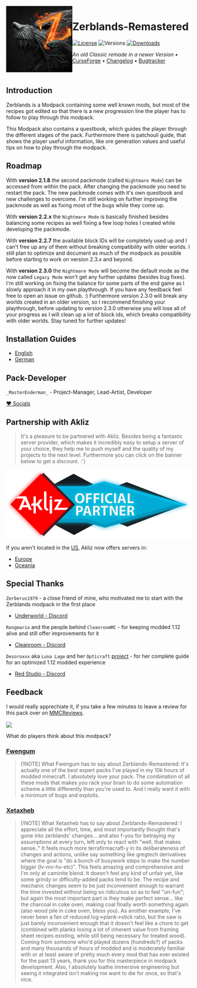 <img src="resources/zerblands/icons/icon300.png" align="left" width="180px"/>

# Zerblands-Remastered

[![License](https://img.shields.io/github/license/MasterEnderman/Zerblands-Remastered.svg)](LICENSE) ![Versions](http://cf.way2muchnoise.eu/versions/minecraft_zerblands-remastered_all.svg) [![Downloads](http://cf.way2muchnoise.eu/zerblands-remastered.svg)](https://www.curseforge.com/minecraft/modpacks/zerblands-remastered)

*An old Classic remade in a newer Version* • [CurseForge](https://www.curseforge.com/minecraft/modpacks/zerblands-remastered) • [Changelog](CHANGELOG.md) • [Bugtracker](https://github.com/MasterEnderman/Zerblands-Remastered/issues)

<p>&nbsp;</p>

## Introduction

Zerblands is a Modpack containing some well known mods, but most of the recipes got edited so that there is a new progression line the player has to follow to play through this modpack.

This Modpack also contains a questbook, which guides the player through the different stages of the pack. Furthermore there is patchouli guide, that shows the player useful information, like ore generation values and useful tips on how to play through the modpack.

## Roadmap

With **version 2.1.8** the second packmode (called `Nightmare Mode`) can be accessed from within the pack. After changing the packmode you need to restart the pack. The new packmode comes with it's own questbook and new challenges to overcome. I'm still working on further improving the packmode as well as fixing most of the bugs while they come up.

With **version 2.2.x** the `Nightmare Mode` is basically finished besides balancing some recipes as well fixing a few loop holes I created while developing the packmode.

With **version 2.2.7** the available block IDs will be completely used up and I can't free up any of them without breaking compatibility with older worlds. I still plan to optimize and document as much of the modpack as possible before starting to work on version 2.3.x and beyond.

With **version 2.3.0** the `Nightmare Mode` will become the default mode as the now called `Legacy Mode` won't get any further updates (besides bug fixes). I'm still working on fixing the balance for some parts of the end game as I slowly approach it in my own playthrough. If you have any feedback feel free to open an issue on github. :) Furthermore version 2.3.0 will break any worlds created in an older version, so I recommend finishing your playthrough, before updating to version 2.3.0 otherwise you will lose all of your progress as I will clean up a lot of block ids, which breaks compatibility with older worlds. Stay tuned for further updates!

## Installation Guides

- [English](INSTALLATION_ENG.md)
- [German](INSTALLATION_GER.md)

## Pack-Developer

`_MasterEnderman_` - Project-Manager, Lead-Artist, Developer

[♥ Socials](https://ender.bio.link)

## Partnership with Akliz

> It's a pleasure to be partnered with Akliz. Besides being a fantastic server provider, which makes it incredibly easy to setup a server of your choice, they help me to push myself and the quality of my projects to the next level. Furthermore you can click on the banner below to get a discount. :')

<a href="https://www.akliz.net/enderman"><img src="Akliz_Partner.png" align="center"/></a>

If you aren't located in the [US](https://www.akliz.net/enderman), Akliz now offers servers in:

- [Europe](https://www.akliz.net/enderman-eu)
- [Oceania](https://www.akliz.net/enderman-oce)

## Special Thanks

`Zerberus1979` - a close friend of mine, who motivated me to start with the Zerblands modpack in the first place

- [Underworld - Discord](https://discord.gg/tZgppPC2pa)

`Rongmario` and the people behind `CleanroomMC` - for keeping modded 1.12 alive and still offer improvements for it

- [Cleanroom - Discord](https://discord.gg/f2K4aSpG4F)

`Desoroxxx` aka `Luna Lage` and her `Opticraft` [project](https://red-studio-ragnarok.github.io/Opticraft/) - for her complete guide for an optimized 1.12 modded experience

- [Red Studio - Discord](https://discord.gg/hKpUYx7VwS)

## Feedback

I would really apprechiate it, if you take a few minutes to leave a review for this pack over on [MMCReviews](https://mmcreviews.com/all/modpacks/zerblands-remastered/).

<a href="https://mmcreviews.com/all/modpacks/zerblands-remastered/"><img src="https://images-ext-1.discordapp.net/external/ZCgmvFDVYzyENLcSEEqU_YSdnyisbUa5ug73Q6Lfqpc/https/150012028.v2.pressablecdn.com/wp-content/uploads/2024/01/compact_46h.png?format=webp&quality=lossless" align="center"/></a>

What do players think about this modpack?

### [Fwengum](https://www.curseforge.com/members/fwengum/projects)

> [!NOTE] What Fwengum has to say about Zerblands-Remastered:
> It's actually one of the best expert packs I've played in my 10k hours of modded minecraft. I absolutely love your pack. The combination of all these mods that makes you rack your brain to do some automation scheme a little differently than you're used to. And I really want it with a minimum of bugs and exploits.

### [Xetaxheb](https://www.curseforge.com/members/xetaxheb/projects)

> [!NOTE] What Xetaxheb has to say about Zerblands-Remastered:
> I appreciate all the effort, time, and most importantly thought that's gone into zerblands' changes... and also f-you for betraying my assumptions at every turn, left only to react with "well, that makes sense.."
> It feels much more terrafirmacraft-y in its deliberateness of changes and actions, unlike say something like gregtech derivatives where the goal is "do a bunch of busywork steps to make the number bigger (lv-mv-hv-etc)". This feels amazing and comprehensive and I'm only at caminite blend. It doesn't feel any kind of unfair yet, like some grindy or difficulty-added packs tend to be. The recipe and mechanic changes seem to be just inconvenient enough to warrant the time invested without being so ridiculous so as to feel "un-fun"; but again the most important part is they make perfect sense... like the charcoal in coke oven, making coal finally worth something again (also wood pile in coke oven, bless you). As another example, I've never been a fan of reduced log->plank->stick ratio, but the saw is just barely inconvenient enough that it doesn't feel like a chore to get (combined with planks losing a lot of inherent value from framing sheet recipes existing, while still being necessary for treated wood).
> Coming from someone who'd played dozens (hundreds?) of packs and many thousands of hours of modded and is moderately familiar with or at least aware of pretty much every mod that has ever existed for the past 13 years, thank you for this masterpiece in modpack development.
> Also, I absolutely loathe immersive engineering but seeing it integrated isn't making me want to die for once, so that's nice.
